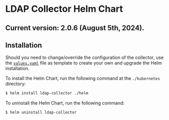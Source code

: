 # LDAP Collector Helm Chart

## Current version: 2.0.6 (August 5th, 2024).

## Installation

Should you need to change/override the configuration of the collector, use the [`values.yaml`](helm/values.yaml) file as template to create your own and upgrade the Helm installation.

To install the Helm Chart, run the following command at the `./kubernetes` directory:

```bash
$ helm install ldap-collector ./helm
```

To uninstall the Helm Chart, run the following command:

```bash
$ helm uninstall ldap-collector
```
